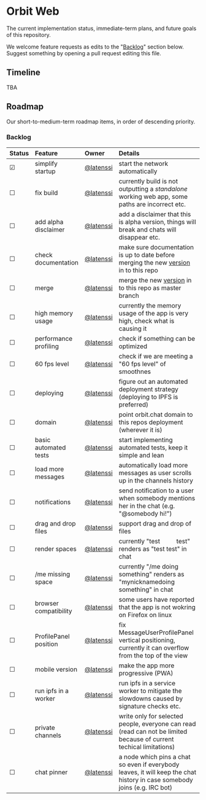 # Orbit Web

The current implementation status, immediate-term plans, and future goals of this repository.

We welcome feature requests as edits to the "[Backlog](#backlog)" section below. Suggest something by opening a pull request editing this file.

## Timeline

TBA

## Roadmap

Our short-to-medium-term roadmap items, in order of descending priority.

### Backlog

| Status  | Feature               | Owner                                    | Details                                                                                                                       |
| :------ | :-------------------- | :--------------------------------------- | :---------------------------------------------------------------------------------------------------------------------------- |
| &#9745; | simplify startup      | [@latenssi](https://github.com/latenssi) | start the network automatically                                                                                               |
| &#9744; | fix build             | [@latenssi](https://github.com/latenssi) | currently build is not outputting a _standalone_ working web app, some paths are incorrect etc.                               |
| &#9744; | add alpha disclaimer  | [@latenssi](https://github.com/latenssi) | add a disclaimer that this is alpha version, things will break and chats will disappear etc.                                  |
| &#9744; | check documentation   | [@latenssi](https://github.com/latenssi) | make sure documentation is up to date before merging the new [version](https://github.com/orbitdb/orbit-chat) in to this repo |
| &#9744; | merge                 | [@latenssi](https://github.com/latenssi) | merge the new [version](https://github.com/orbitdb/orbit-chat) in to this repo as master branch                               |
| &#9744; | high memory usage     | [@latenssi](https://github.com/latenssi) | currently the memory usage of the app is very high, check what is causing it                                                  |
| &#9744; | performance profiling | [@latenssi](https://github.com/latenssi) | check if something can be optimized                                                                                           |
| &#9744; | 60 fps level          | [@latenssi](https://github.com/latenssi) | check if we are meeting a "60 fps level" of smoothnes                                                                         |
| &#9744; | deploying             | [@latenssi](https://github.com/latenssi) | figure out an automated deployment strategy (deploying to IPFS is preferred)                                                  |
| &#9744; | domain                | [@latenssi](https://github.com/latenssi) | point orbit.chat domain to this repos deployment (wherever it is)                                                             |
| &#9744; | basic automated tests | [@latenssi](https://github.com/latenssi) | start implementing automated tests, keep it simple and lean                                                                   |
| &#9744; | load more messages    | [@latenssi](https://github.com/latenssi) | automatically load more messages as user scrolls up in the channels history                                                   |
| &#9744; | notifications         | [@latenssi](https://github.com/latenssi) | send notification to a user when somebody mentions her in the chat (e.g. "&commat;somebody hi!")                              |
| &#9744; | drag and drop files   | [@latenssi](https://github.com/latenssi) | support drag and drop of files                                                                                                |
| &#9744; | render spaces         | [@latenssi](https://github.com/latenssi) | currently "test&nbsp;&nbsp;&nbsp;&nbsp;&nbsp;&nbsp;&nbsp;&nbsp;&nbsp;&nbsp;test" renders as "test test" in chat               |
| &#9744; | /me missing space     | [@latenssi](https://github.com/latenssi) | currently "/me doing something" renders as "mynicknamedoing something" in chat                                                |
| &#9744; | browser compatibility | [@latenssi](https://github.com/latenssi) | some users have reported that the app is not wokring on Firefox on linux                                                      |
| &#9744; | ProfilePanel position | [@latenssi](https://github.com/latenssi) | fix MessageUserProfilePanel vertical positioning, currently it can overflow from the top of the view                          |
| &#9744; | mobile version        | [@latenssi](https://github.com/latenssi) | make the app more progressive (PWA)                                                                                           |
| &#9744; | run ipfs in a worker  | [@latenssi](https://github.com/latenssi) | run ipfs in a service worker to mitigate the slowdowns caused by signature checks etc.                                        |
| &#9744; | private channels      | [@latenssi](https://github.com/latenssi) | write only for selected people, everyone can read (read can not be limited because of current techical limitations)           |
| &#9744; | chat pinner           | [@latenssi](https://github.com/latenssi) | a node which pins a chat so even if everybody leaves, it will keep the chat history in case somebody joins (e.g. IRC bot)     |
